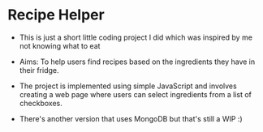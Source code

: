 # Recipe Helper

- This is just a short little coding project I did which was inspired by me not knowing what to eat

- Aims: To help users find recipes based on the ingredients they have in their fridge. 
- The project is implemented using simple JavaScript and involves creating a web page where users can select ingredients from a list of checkboxes.
- There's another version that uses MongoDB but that's still a WIP :)
